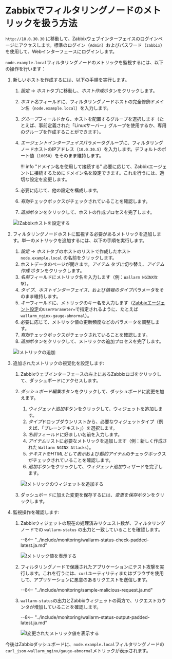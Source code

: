 [img-zabbix-hosts]:           ../../images/monitoring/zabbix-hosts.png
[img-zabbix-items]:           ../../images/monitoring/zabbix-items.png
[img-zabbix-widget]:          ../../images/monitoring/zabbix-widget.png
[img-global-view-0]:          ../../images/monitoring/global-view-0-value.png
[img-global-view-16]:         ../../images/monitoring/global-view-16-value.png

[doc-zabbix-parameters]:      collectd-zabbix.ja.md#4-add-custom-parameters-to-the-zabbix-agent-configuration-file-on-the-filter-node-host-to-get-the-metrics-you-need

#   Zabbixでフィルタリングノードのメトリックを扱う方法

`http://10.0.30.30` に移動して、Zabbixウェブインターフェイスのログインページにアクセスします。標準のログイン（`Admin`）およびパスワード（`zabbix`）を使用して、Webインターフェースにログインします。

`node.example.local`フィルタリングノードのメトリックを監視するには、以下の操作を行います：

1.  新しいホストを作成するには、以下の手順を実行します。
    1.  *設定 → ホスト*タブに移動し、*ホスト作成*ボタンをクリックします。
    2.  *ホスト名*フィールドに、フィルタリングノードホストの完全修飾ドメイン名（`node.example.local`）を入力します。
    3.  *グループ*フィールドから、ホストを配置するグループを選択します（たとえば、事前定義された「Linuxサーバー」グループを使用するか、専用のグループを作成することができます）。
    4.  *エージェントインターフェイス*パラメータグループに、フィルタリングノードホストのIPアドレス（`10.0.30.5`）を入力します。デフォルトのポート値（`10050`）をそのまま維持します。

        !!! info "ドメイン名を使用して接続する"
            必要に応じて、Zabbixエージェントに接続するためにドメイン名を設定できます。これを行うには、適切な設定を変更します。
        
    5.  必要に応じて、他の設定を構成します。
    6.  *有効*チェックボックスがチェックされていることを確認します。
    7.  *追加*ボタンをクリックして、ホストの作成プロセスを完了します。

    ![!Zabbixホストを設定する][img-zabbix-hosts]

2.  フィルタリングノードホストに監視する必要があるメトリックを追加します。単一のメトリックを追加するには、以下の手順を実行します。
    1.  *設定 → ホスト*タブのホストのリストで作成したホスト `node.example.local` の名前をクリックします。
    2.  ホストデータのページが開きます。*アイテム* タブに切り替え、*アイテム作成* ボタンをクリックします。
    3.  *名前*フィールドにメトリック名を入力します（例：`Wallarm NGINX攻撃`）。
    4.  *タイプ*、*ホストインターフェイス*、および*情報のタイプ*パラメータをそのまま維持します。
    5.  *キー*フィールドに、メトリックのキー名を入力します（[Zabbixエージェント設定][doc-zabbix-parameters]の`UserParameter=`で指定されるように、たとえば`wallarm_nginx-gauge-abnormal`）。
    6.  必要に応じて、メトリック値の更新頻度などのパラメータを調整します。
    7.  *有効*チェックボックスがチェックされていることを確認します。
    8.  *追加*ボタンをクリックして、メトリックの追加プロセスを完了します。

    ![!メトリックの追加][img-zabbix-items]

3.  追加されたメトリックの視覚化を設定します:
    1.  Zabbixウェブインターフェースの左上にあるZabbixロゴをクリックして、ダッシュボードにアクセスします。
    2.  *ダッシュボード編集*ボタンをクリックして、ダッシュボードに変更を加えます。
        1.  *ウィジェット追加*ボタンをクリックして、ウィジェットを追加します。
        2.  *タイプ*ドロップダウンリストから、必要なウィジェットタイプ（例えば、「プレーンテキスト」）を選択します。
        3.  *名前*フィールドに好ましい名前を入力します。
        4.  *アイテム*リストに必要なメトリックを追加します（例：新しく作成された `Wallarm NGINX Attacks`）。
        5. *テキストをHTMLとして表示*および*動的アイテム*のチェックボックスがチェックされていることを確認します。
        6. *追加*ボタンをクリックして、*ウィジェット追加*ウィザードを完了します。
        
        ![!メトリックのウィジェットを追加する][img-zabbix-widget]

    3.  ダッシュボードに加えた変更を保存するには、*変更を保存*ボタンをクリックします。

4.  監視操作を確認します:
    1.  Zabbixウィジェットの現在の処理済みリクエスト数が、フィルタリングノードでの `wallarm-status` の出力と一致していることを確認します。
    
        --8<-- "../include/monitoring/wallarm-status-check-padded-latest.ja.md"

        ![!メトリック値を表示する][img-global-view-0]

    2.  フィルタリングノードで保護されたアプリケーションにテスト攻撃を実行します。これを行うには、`curl`ユーティリティまたはブラウザを使用して、アプリケーションに悪意のあるリクエストを送信します。
        
        --8<-- "../include/monitoring/sample-malicious-request.ja.md"
        
    3.  `wallarm-status`の出力とZabbixウィジェットの両方で、リクエストカウンタが増加していることを確認します。
    
        --8<-- "../include/monitoring/wallarm-status-output-padded-latest.ja.md"

        ![!変更されたメトリック値を表示する][img-global-view-16]

今後はZabbixダッシュボードに、`node.example.local`フィルタリングノードの`curl_json-wallarm_nginx/gauge-abnormal`メトリックが表示されます。